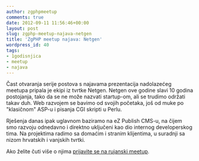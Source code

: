 ```yaml
---
author: zgphpmeetup
comments: true
date: 2012-09-11 11:56:46+00:00
layout: post
slug: zgphp-meetup-najava-netgen
title: 'ZgPHP meetup najava: Netgen'
wordpress_id: 40
tags:
- 1godisnjica
- meetup
- najava
---
```


Čast otvaranja serije postova s najavama prezentacija nadolazećeg meetupa pripala je ekipi iz tvrtke Netgen. Netgen ove godine slavi 10 godina postojanja, tako da se ne može nazvati startup-om, ali se trudimo održati takav duh. Web razvojem se bavimo od svojih početaka, još od muke po "klasičnom" ASP-u i pisanja CGI skripti u Perlu.

Rješenja danas ipak uglavnom baziramo na eZ Publish CMS-u, na čijem smo razvoju odnedavno i direktno uključeni kao dio internog developerskog tima. Na projektima radimo sa domaćim i stranim klijentima, u suradnji sa nizom hrvatskih i vanjskih tvrtki.

Ako želite čuti više o njima [prijavite se na rujanski meetup](http://zgphp.org/2012/09/prva-godisnjica-zgphp-meetupa/).
